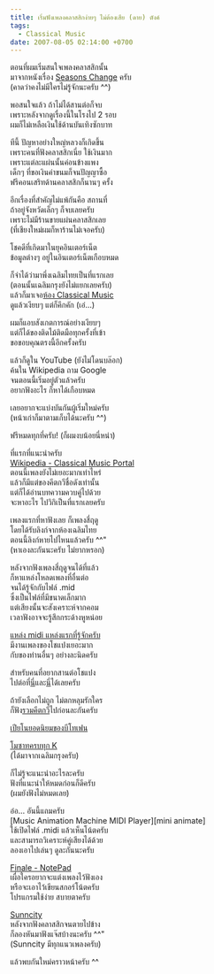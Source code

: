 ```yaml
---
title: เริ่มฟังเพลงคลาสสิกง่ายๆ ไม่ต้องเสีย (ดาย) ตังค์
tags:
  - Classical Music
date: 2007-08-05 02:14:00 +0700
---
```


ตอนที่ผมเริ่มสนใจเพลงคลาสสิกนั้น  
มาจากหนังเรื่อง [Seasons Change][Seasons Change] ครับ  
(คาดว่าคงไม่มีใครไม่รู้จักนะครับ ^^)

พอสนใจแล้ว ถ้าไม่ได้สานต่อก็จบ  
เพราะหลังจากดูเรื่องนี้ในโรงไป 2 รอบ  
ผมก็ไม่เหลือเงินใช้ด้านบันเทิงซักบาท

ทีนี้ ปัญหาอย่างใหญ่หลวงก็เกิดขึ้น  
เพราะคนที่ฟังคลาสสิกเนี่ย ใช้เงินมาก  
เพราะแต่ละแผ่นนั้นค่อนข้างแพง  
เด็กๆ ที่ขอเงินค่าขนมก็จนปัญญาซื้อ  
ฟรีคอนเสริทด้านคลาสสิกก็นานๆ ครั้ง

อีกเรื่องที่สำคัญไม่แพ้กันคือ สถานที่  
ถ้าอยู่จังหวัดเล็กๆ ก็จบเลยครับ  
เพราะไม่มีร้านขายแผ่นคลาสสิกเลย  
(ที่เชียงใหม่ผมก็หาร้านไม่เจอครับ)

โชคดีที่เกิดมาในยุคอินเตอร์เน็ต  
ข้อมูลต่างๆ อยู่ในอินเตอร์เน็ตเกือบหมด

ก็จำได้ว่ามาพึ่งเฉลิมไทยเป็นที่แรกเลย  
(ตอนนั้นเฉลิมกรุงยังไม่แยกเลยครับ)  
แล้วก็มาเจอ[ห้อง Classical Music][pantip r/classical]  
ดูแล้วเงียบๆ แต่ก็คึกคัก (เอ๋...)

ผมก็แอบสังเกตการณ์อย่างเงียบๆ  
แต่ก็ได้ของติดไม้ติดมือทุกครั้งที่เข้า  
ขอขอบคุณตรงนี้อีกครั้งครับ

แล้วก็ดูใน YouTube (ยังไม่โดนบล๊อก)  
ค้นใน Wikipedia ถาม Google  
จนตอนนี้เริ่มอยู่ตัวแล้วครับ  
อยากฟังอะไร ก็หาได้เกือบหมด

เลยอยากจะแบ่งบันกันผู้เริ่มใหม่ครับ  
(หน้าเก่าก็มาตามเก็บได้นะครับ ^^)

ฟรีหมดทุกที่ครับ! (ก็ผมงบน้อยนี่หน่า)

ที่แรกที่แนะนำครับ  
[Wikipedia - Classical Music Portal][wiki classical]  
ตอนนี้เพลงยังไม่เยอะมากเท่าไหร่  
แล้วก็มีแต่ของคีตกวีชื่อดังเท่านั้น  
แต่ก็ได้อ่านบทความควบคู่ไปด้วย  
จะหาอะไร ไปวิกิเป็นที่แรกเลยครับ

เพลงแรกที่หาฟังเลย ก็เพลงสี่ฤดู  
โดยได้รับลิงก์จากห้องเฉลิมไทย  
ตอนนี้ลิงก์หายไปไหนแล้วครับ ^^"  
(หาเองละกันนะครับ ไม่ยากหรอก)

หลังจากฟังเพลงสี่ฤดูจนได้ที่แล้ว  
ก็หาแหล่งโหลดเพลงที่อื่นต่อ  
จนได้รู้จักกับไฟล์ .mid  
ซึ่งเป็นไฟล์ที่มีขนาดเล็กมาก  
แต่เสียงนั้นจะสังเคราะห์จากคอม  
เวลาฟังอาจจะรู้สึกกระด้างหูหน่อย

[แหล่ง midi แหล่งแรกที่รู้จักครับ][midi classical]  
มีงานเพลงของโชแปงเยอะมาก  
กับของท่านอื่นๆ อย่างละนิดครับ

สำหรับคนที่อยากสานต่อโชแปง  
ไปต่อที่[นี่][midi chopin 1]และ[นี่][midi chopin 2]ได้เลยครับ


ถ้ายังเลือกไม่ถูก ไม่ตกหลุมรักใคร  
ก็ฟัง[รวมคีตกวี][midi random]ไปก่อนละกันครับ

[เปียโนยอดนิยมของบีโทเฟน][midi beethoven piano]

[โมซาทครบทุก K][midi mozart]  
(ได้มาจากเฉลิมกรุงครับ)

ก็ไม่รู้จะแนะนำอะไรละครับ  
ฟังที่แนะนำให้หมดก่อนก็ดีครับ  
(ผมยังฟังไม่หมดเลย)

อ๋อ... อันนี้แถมครับ  
[Music Animation Machine MIDI Player][mini animate]  
ใช้เปิดไฟล์ .midi แล้วเห็นโน้ตครับ  
และสามารถวิเคราะห์คู่เสียงได้ด้วย  
ลองเอาไปเล่นๆ ดูละกันนะครับ

[Finale - NotePad][finale notepad]  
เผื่อใครอยากจะแต่งเพลงไว้ฟังเอง  
หรือจะเอาไว้เขียนสกอร์โน้ตครับ  
โปรแกรมใช้ง่าย สบายตาครับ

[Sunncity][sunncity]  
หลังจากฟังคลาสสิกจนตายไปข้าง  
ก็ลองหันมาฟังแจ๊สบ้างนะครับ ^^"  
(Sunncity มีทุกแนวเพลงครับ)

แล้วพบกันใหม่คราวหน้าครับ ^^


[Seasons Change]: //th.wikipedia.org/wiki/Seasons_change
[pantip r/classical]: //www.pantip.com/cafe/chalermkrung/listerC.php?page=1&subgroup=110
[wiki classical]: //en.wikipedia.org/wiki/Portal:Classical_music
[finale notepad]: //www.finalemusic.com/notepad/
[sunncity]: //www.sunncity.com/

[midi classical]: //www.geocities.com/Vienna/Choir/5479/
[midi chopin 1]: //www.geocities.com/Vienna/2217/midi.htm
[midi chopin 2]: //www.geocities.com/Vienna/4279/MIDI.html
[midi random]: //www.geocities.com/alanchan1048576/mus/music.html
[midi beethoven piano]: //www.geocities.com/Paris/3486/beetfi.html
[midi mozart]: //213.188.106.66/mozart00.htm
[midi animate]: //www.musanim.com/player/
